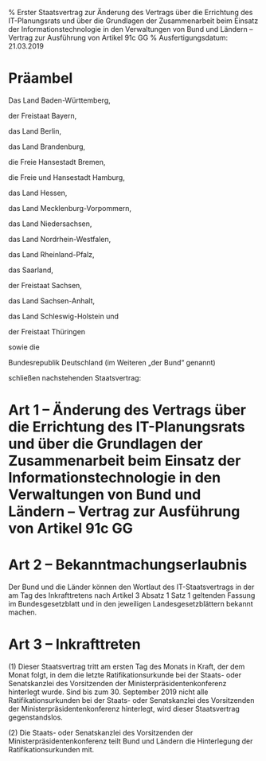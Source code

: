 % Erster Staatsvertrag zur Änderung des Vertrags über die Errichtung des IT-Planungsrats und über die Grundlagen der Zusammenarbeit beim Einsatz der Informationstechnologie in den Verwaltungen von Bund und Ländern – Vertrag zur Ausführung von Artikel 91c GG
% Ausfertigungsdatum: 21.03.2019
 
# Präambel

  
Das Land Baden-Württemberg,

  
der Freistaat Bayern,

  
das Land Berlin,

  
das Land Brandenburg,

  
die Freie Hansestadt Bremen,

  
die Freie und Hansestadt Hamburg,

  
das Land Hessen,

  
das Land Mecklenburg-Vorpommern,

  
das Land Niedersachsen,

  
das Land Nordrhein-Westfalen,

  
das Land Rheinland-Pfalz,

  
das Saarland,

  
der Freistaat Sachsen,

  
das Land Sachsen-Anhalt,

  
das Land Schleswig-Holstein und

  
der Freistaat Thüringen

sowie die

  
Bundesrepublik Deutschland (im Weiteren „der Bund“ genannt)

schließen nachstehenden Staatsvertrag:

# Art 1 – Änderung des Vertrags über die Errichtung des IT-Planungsrats und über die Grundlagen der Zusammenarbeit beim Einsatz der Informationstechnologie in den Verwaltungen von Bund und Ländern – Vertrag zur Ausführung von Artikel 91c GG

# Art 2 – Bekanntmachungserlaubnis

Der Bund und die Länder können den Wortlaut des IT-Staatsvertrags in der am Tag des Inkrafttretens nach Artikel 3 Absatz 1 Satz 1 geltenden Fassung im Bundesgesetzblatt und in den jeweiligen Landesgesetzblättern bekannt machen.

# Art 3 – Inkrafttreten

(1) Dieser Staatsvertrag tritt am ersten Tag des Monats in Kraft, der dem Monat folgt, in dem die letzte Ratifikationsurkunde bei der Staats- oder Senatskanzlei des Vorsitzenden der Ministerpräsidentenkonferenz hinterlegt wurde. Sind bis zum 30. September 2019 nicht alle Ratifikationsurkunden bei der Staats- oder Senatskanzlei des Vorsitzenden der Ministerpräsidentenkonferenz hinterlegt, wird dieser Staatsvertrag gegenstandslos.

(2) Die Staats- oder Senatskanzlei des Vorsitzenden der Ministerpräsidentenkonferenz teilt Bund und Ländern die Hinterlegung der Ratifikationsurkunden mit.
